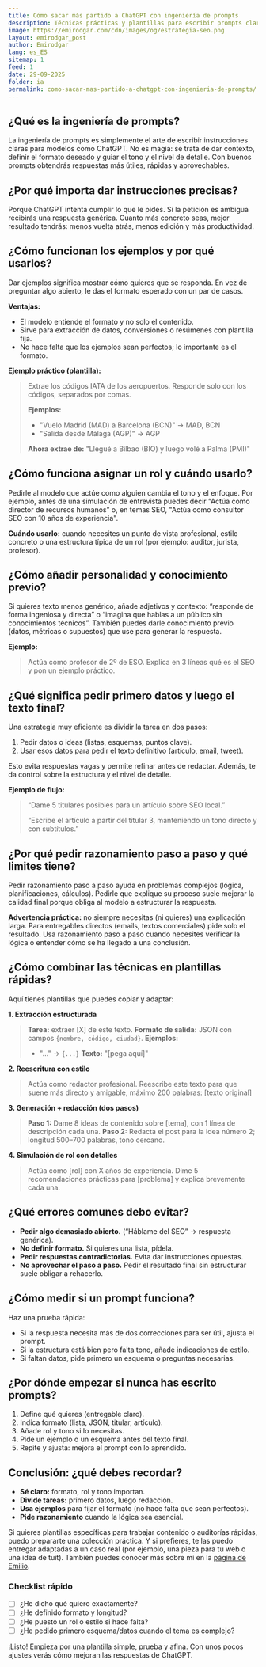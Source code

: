 ```yaml
---
title: Cómo sacar más partido a ChatGPT con ingeniería de prompts
description: Técnicas prácticas y plantillas para escribir prompts claros que consiguen mejores respuestas de ChatGPT.
image: https://emirodgar.com/cdn/images/og/estrategia-seo.png
layout: emirodgar_post
author: Emirodgar
lang: es_ES
sitemap: 1
feed: 1
date: 29-09-2025
folder: ia
permalink: como-sacar-mas-partido-a-chatgpt-con-ingenieria-de-prompts/
---
```


## ¿Qué es la ingeniería de prompts?
La ingeniería de prompts es simplemente el arte de escribir instrucciones claras para modelos como ChatGPT. No es magia: se trata de dar contexto, definir el formato deseado y guiar el tono y el nivel de detalle. Con buenos prompts obtendrás respuestas más útiles, rápidas y aprovechables.

## ¿Por qué importa dar instrucciones precisas?
Porque ChatGPT intenta cumplir lo que le pides. Si la petición es ambigua recibirás una respuesta genérica. Cuanto más concreto seas, mejor resultado tendrás: menos vuelta atrás, menos edición y más productividad.

## ¿Cómo funcionan los ejemplos y por qué usarlos?
Dar ejemplos significa mostrar cómo quieres que se responda. En vez de preguntar algo abierto, le das el formato esperado con un par de casos.

**Ventajas:**
* El modelo entiende el formato y no solo el contenido.
* Sirve para extracción de datos, conversiones o resúmenes con plantilla fija.
* No hace falta que los ejemplos sean perfectos; lo importante es el formato.

**Ejemplo práctico (plantilla):**
> Extrae los códigos IATA de los aeropuertos. Responde solo con los códigos, separados por comas.
>
> **Ejemplos:**
> - "Vuelo Madrid (MAD) a Barcelona (BCN)" -> MAD, BCN
> - "Salida desde Málaga (AGP)" -> AGP
>
> **Ahora extrae de:** "Llegué a Bilbao (BIO) y luego volé a Palma (PMI)"


## ¿Cómo funciona asignar un rol y cuándo usarlo?
Pedirle al modelo que actúe como alguien cambia el tono y el enfoque. Por ejemplo, antes de una simulación de entrevista puedes decir “Actúa como director de recursos humanos” o, en temas SEO, "Actúa como consultor SEO con 10 años de experiencia".

**Cuándo usarlo:** cuando necesites un punto de vista profesional, estilo concreto o una estructura típica de un rol (por ejemplo: auditor, jurista, profesor).


## ¿Cómo añadir personalidad y conocimiento previo?
Si quieres texto menos genérico, añade adjetivos y contexto: “responde de forma ingeniosa y directa” o “imagina que hablas a un público sin conocimientos técnicos”. También puedes darle conocimiento previo (datos, métricas o supuestos) que use para generar la respuesta.

**Ejemplo:**
> Actúa como profesor de 2º de ESO. Explica en 3 líneas qué es el SEO y pon un ejemplo práctico.


## ¿Qué significa pedir primero datos y luego el texto final?
Una estrategia muy eficiente es dividir la tarea en dos pasos:
1.  Pedir datos o ideas (listas, esquemas, puntos clave).
2.  Usar esos datos para pedir el texto definitivo (artículo, email, tweet).

Esto evita respuestas vagas y permite refinar antes de redactar. Además, te da control sobre la estructura y el nivel de detalle.

**Ejemplo de flujo:**
> “Dame 5 titulares posibles para un artículo sobre SEO local.”
>
> “Escribe el artículo a partir del titular 3, manteniendo un tono directo y con subtítulos.”

## ¿Por qué pedir razonamiento paso a paso y qué limites tiene?
Pedir razonamiento paso a paso ayuda en problemas complejos (lógica, planificaciones, cálculos). Pedirle que explique su proceso suele mejorar la calidad final porque obliga al modelo a estructurar la respuesta.

**Advertencia práctica:** no siempre necesitas (ni quieres) una explicación larga. Para entregables directos (emails, textos comerciales) pide solo el resultado. Usa razonamiento paso a paso cuando necesites verificar la lógica o entender cómo se ha llegado a una conclusión.


## ¿Cómo combinar las técnicas en plantillas rápidas?
Aquí tienes plantillas que puedes copiar y adaptar:

**1. Extracción estructurada**
> **Tarea:** extraer \[X] de este texto.
> **Formato de salida:** JSON con campos `{nombre, código, ciudad}`.
> **Ejemplos:**
> - "..." -> `{...}`
> **Texto:** "\[pega aquí]"

**2. Reescritura con estilo**
> Actúa como redactor profesional. Reescribe este texto para que suene más directo y amigable, máximo 200 palabras:
> \[texto original]

**3. Generación + redacción (dos pasos)**
> **Paso 1:** Dame 8 ideas de contenido sobre \[tema], con 1 línea de descripción cada una.
> **Paso 2:** Redacta el post para la idea número 2; longitud 500–700 palabras, tono cercano.

**4. Simulación de rol con detalles**
> Actúa como \[rol] con X años de experiencia. Dime 5 recomendaciones prácticas para \[problema] y explica brevemente cada una.


## ¿Qué errores comunes debo evitar?
* **Pedir algo demasiado abierto.** (“Háblame del SEO” → respuesta genérica).
* **No definir formato.** Si quieres una lista, pídela.
* **Pedir respuestas contradictorias.** Evita dar instrucciones opuestas.
* **No aprovechar el paso a paso.** Pedir el resultado final sin estructurar suele obligar a rehacerlo.


## ¿Cómo medir si un prompt funciona?
Haz una prueba rápida:
* Si la respuesta necesita más de dos correcciones para ser útil, ajusta el prompt.
* Si la estructura está bien pero falta tono, añade indicaciones de estilo.
* Si faltan datos, pide primero un esquema o preguntas necesarias.


## ¿Por dónde empezar si nunca has escrito prompts?
1.  Define qué quieres (entregable claro).
2.  Indica formato (lista, JSON, titular, artículo).
3.  Añade rol y tono si lo necesitas.
4.  Pide un ejemplo o un esquema antes del texto final.
5.  Repite y ajusta: mejora el prompt con lo aprendido.


## Conclusión: ¿qué debes recordar?
* **Sé claro:** formato, rol y tono importan.
* **Divide tareas:** primero datos, luego redacción.
* **Usa ejemplos** para fijar el formato (no hace falta que sean perfectos).
* **Pide razonamiento** cuando la lógica sea esencial.

Si quieres plantillas específicas para trabajar contenido o auditorías rápidas, puedo prepararte una colección práctica. Y si prefieres, te las puedo entregar adaptadas a un caso real (por ejemplo, una pieza para tu web o una idea de tuit). También puedes conocer más sobre mí en la [página de Emilio](/emilio-rodriguez).

### Checklist rápido
- [ ] ¿He dicho qué quiero exactamente?
- [ ] ¿He definido formato y longitud?
- [ ] ¿He puesto un rol o estilo si hace falta?
- [ ] ¿He pedido primero esquema/datos cuando el tema es complejo?

¡Listo! Empieza por una plantilla simple, prueba y afina. Con unos pocos ajustes verás cómo mejoran las respuestas de ChatGPT.
